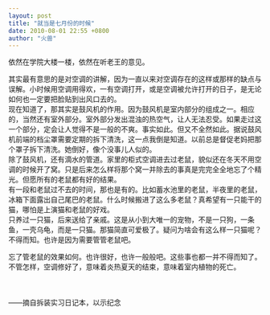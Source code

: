 ```yaml
---
layout: post
title: "就当是七月份的时候"
date: 2010-08-01 22:55 +0800
author: "火兽"
---
```


依然在学院大楼一楼，依然在听老王的意见。

其实最有意思的是对空调的讲解，因为一直以来对空调存在的这样或那样的缺点与误解。小时候用空调用得欢，一有空调打开，或是空调被允许打开的日子，是无论如何也一定要把脸贴到出风口去的。<br>
现在知道了，那其实是鼓风机的作用。因为鼓风机是室内部分的组成之一。相应的，当然还有室外部分。室外部分发出混浊的热空气，让人无法忍受。如果走过这一个部分，定会让人觉得不是一般的不爽。事实如此。但又不全然如此。据说鼓风机前端的档尘罩需要定期的拆下清洗，这一点我倒是知道。以前总是督促老妈把那个罩子拆下清洗。她倒好，像个没事儿人似的。<br>
除了鼓风机，还有滴水的管道。家里的柜式空调进去过老鼠，貌似还在冬天不用空调的时候开了窝。只是后来怎么样将那个窝一并除去的事真是完完全全地忘了个精光。但愿所有的老鼠都有好的结果。<br>
有一段和老鼠过不去的时间，那也是有的。比如蓄水池里的老鼠，半夜里的老鼠，冰箱下面露出自己尾巴的老鼠。什么时候搬进了这么多老鼠？真希望有一只能干的猫，哪怕是上演猫和老鼠的好戏。<br>
只养过一只猫，后来送给了亲戚。这是从小到大唯一的宠物，不是一只狗，一条鱼，一壳乌龟，而是一只猫。那猫简直可爱极了。疑问为啥会有这么样一只猫呢？不得而知。也许是因为需要管管老鼠吧。

忘了管老鼠的效果如何。也许很好，也许一般般吧。这些事也都一并不得而知了。不管怎样，空调修好了，意味着炎热夏天的结束，意味着室内植物的死亡。<br>
<br>
 <br>
<br>
——摘自拆装实习日记本，以示纪念
